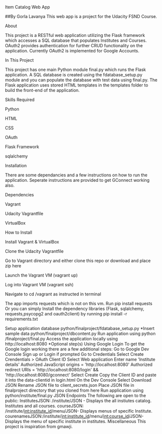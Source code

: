 Item Catalog Web App

##By Gorla Lavanya This web app is a project for the Udacity FSND Course.

About

This project is a RESTful web application utilizing the Flask framework which accesses a SQL database that populates Institutes and Courses. OAuth2 provides authentication for further CRUD functionality on the application. Currently OAuth2 is implemented for Google Accounts.

In This Project

This project has one main Python module final.py which runs the Flask application. A SQL database is created using the fdatabase_setup.py module and you can populate the database with test data using final.py. The Flask application uses stored HTML templates in the templates folder to build the front-end of the application.

Skills Required

Python


HTML

CSS

OAuth

Flask Framework

sqlalchemy

Installation

There are some dependancies and a few instructions on how to run the application. Seperate instructions are provided to get GConnect working also.


Dependencies

Vagrant

Udacity Vagrantfile

VirtualBox

How to Install

Install Vagrant & VirtualBox

Clone the Udacity Vagrantfile

Go to Vagrant directory and either clone this repo or download and place zip here

Launch the Vagrant VM (vagrant up)

Log into Vagrant VM (vagrant ssh)

Navigate to cd /vagrant as instructed in terminal

The app imports requests which is not on this vm. Run pip install requests
Or you can simply Install the dependency libraries (Flask, sqlalchemy, requests,psycopg2 and oauth2client) by running pip install -r requirements.txt

Setup application database python/finalproject/fdatabase_setup.py
*Insert sample data python/finalproject/dbcontent.py
Run application using python /finalproject/final.py
Access the application locally using http://localhost:8080
*Optional step(s)
Using Google Login
To get the Google login working there are a few additional steps:
Go to Google Dev Console
Sign up or Login if prompted
Go to Credentials
Select Create Crendentials > OAuth Client ID
Select Web application
Enter name 'Institute details'
Authorized JavaScript origins = 'http://localhost:8080'
Authorized redirect URIs = 'http://localhost:8080/login' && 'http://localhost:8080/gconnect'
Select Create
Copy the Client ID and paste it into the data-clientid in login.html
On the Dev Console Select Download JSON
Rename JSON file to client_secrets.json
Place JSON file in finalproject directory that you cloned from here
Run application using python/institute/final.py
JSON Endpoints
The following are open to the public:
InstitutesJSON: /institute/JSON - Displays the all instiutes catalog. Institutes and all courses.
courseJSON: /institute/<int:institute_id>/menu/JSON- Displays menus of specific Institute. 
courenamesJSON:/institute/<int:institute_id>/menu/<int:course_id>/JSON- Displays the menu of specific institute in institutes.
Miscellaneous
This project is inspiration from gmawji.
